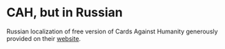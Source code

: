 # CAH, but in Russian
Russian localization of free version of Cards Against Humanity generously provided on their [website](https://www.cardsagainsthumanity.com/).
